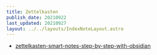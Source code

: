 ```yaml
---
title: Zettelkasten
publish_date: 20210922
last_updated: 20210927
layout: ../../layouts/IndexNoteLayout.astro
---
```


- [zettelkasten-smart-notes-step-by-step-with-obsidian](../literature-notes/zettelkasten-smart-notes-step-by-step-with-obsidian.md)
